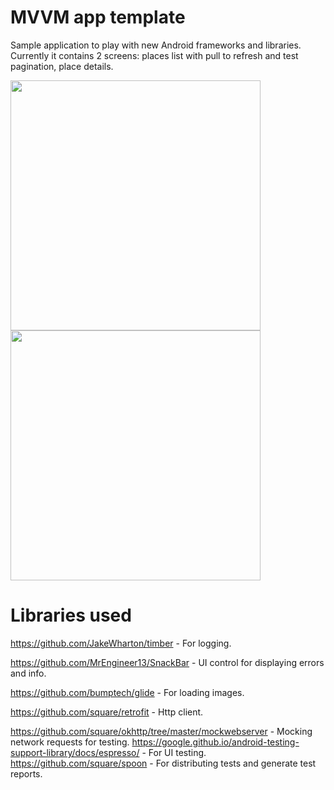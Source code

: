 # MVVM app template

Sample application to play with new Android frameworks and libraries.
Currently it contains 2 screens: places list with pull to refresh and test pagination, place details.

<img src="https://cloud.githubusercontent.com/assets/1778155/14713346/6ccd286a-07e9-11e6-8456-e4349ea3e5f5.png" width="400">
<img src="https://cloud.githubusercontent.com/assets/1778155/14713349/70a25820-07e9-11e6-8eeb-e59a4e3436fc.png" width="400">

# Libraries used
https://github.com/JakeWharton/timber - For logging.

https://github.com/MrEngineer13/SnackBar - UI control for displaying errors and info.

https://github.com/bumptech/glide - For loading images.

https://github.com/square/retrofit - Http client.


https://github.com/square/okhttp/tree/master/mockwebserver - Mocking network requests for testing.
https://google.github.io/android-testing-support-library/docs/espresso/ - For UI testing.
https://github.com/square/spoon - For distributing tests and generate test reports.

